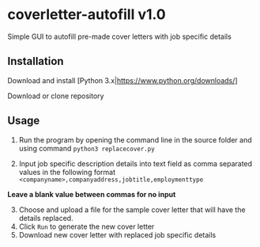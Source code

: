 # coverletter-autofill v1.0
Simple GUI to autofill pre-made cover letters with job specific details

## Installation

Download and install [Python 3.x|https://www.python.org/downloads/]

Download or clone repository

## Usage

1. Run the program by opening the command line in the source folder and using command `python3 replacecover.py`

2. Input job specific description details into text field as comma separated values in the following format
```<companyname>,companyaddress,jobtitle,employmenttype```

**Leave a blank value between commas for no input**

3. Choose and upload a file for the sample cover letter that will have the details replaced.
4. Click `Run` to generate the new cover letter
5. Download new cover letter with replaced job specific details

